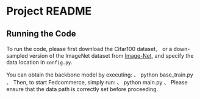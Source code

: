 # Project README

## Running the Code

To run the code, please first download the Cifar100 dataset， or a down-sampled version of the ImageNet dataset from [Image-Net](https://image-net.org/download-images), and specify the data location in `config.py`.

You can obtain the backbone model by executing:
、
python base_train.py
、
Then, to start Fedcommerce, simply run:
、
python main.py
、
Please ensure that the data path is correctly set  before proceeding.
